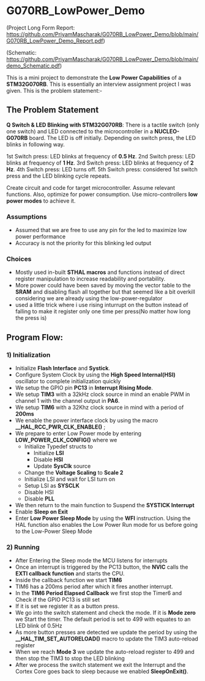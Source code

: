 # G070RB_LowPower_Demo

(Project Long Form Report: https://github.com/PriyamMascharak/G070RB_LowPower_Demo/blob/main/G070RB_LowPower_Demo_Report.pdf)

(Schematic: https://github.com/PriyamMascharak/G070RB_LowPower_Demo/blob/main/demo_Schematic.pdf)

This is a mini project to demonstrate the **Low Power Capabilities** of a **STM32G070RB**. This is essentially an interview assignment project I was given. This is the problem statement:-

## The Problem Statement

**Q Switch & LED Blinking with STM32G070RB**:
There is a tactile switch (only one switch) and LED connected to the microcontroller in a
**NUCLEO-G070RB** board. The LED is off initially. Depending on switch press, the LED blinks in following way.

1st Switch press: LED blinks at frequency of **0.5 Hz**.
2nd Switch press: LED blinks at frequency of **1 Hz**.
3rd Switch press: LED blinks at frequency of **2 Hz**.
4th Switch press: LED turns off.
5th Switch press: considered 1st switch press and the LED blinking cycle repeats.

Create circuit and code for target microcontroller. Assume relevant functions. Also,
optimize for power consumption. Use micro-controllers **low power modes** to achieve it.


### Assumptions
- Assumed that we are free to use any pin for the led to maximize low power performance
- Accuracy is not the priority for this blinking led output

### Choices
- Mostly used in-built **STHAL macros** and functions instead of direct register manipulation to increase readability and portability.
- More power could have been saved by moving the vector table to the **SRAM** and disabling flash all together but that seemed like a bit overkill considering we are already using the low-power-regulator
- used a little trick where i use rising inturrupt on the button instead of falling to make it register only one time per press(No matter how long the press is) 

## Program Flow:

### 1) Initialization

- Initialize **Flash Interface** and **Systick**.
- Configure System Clock by using the **High Speed Internal(HSI)** oscillator to complete initialization quickly
- We setup the GPIO pin **PC13** in **Interrupt Rising Mode**.
- We setup **TIM3** with a 32kHz clock source in mind an enable PWM in channel 1 with the channel output in **PA6**.
- We setup **TIM6** with a 32Khz clock source in mind with a period of **200ms**
- We enable the power interface clock by using the macro **__HAL_RCC_PWR_CLK_ENABLE()** ;
- We prepare to enter Low Power mode by entering **LOW_POWER_CLK_CONFIG()** where we
  - Initialize Typedef structs to
  	- Initialize **LSI** 
  	- Disable **HSI**
  	- Update **SysClk** source
  - Change the **Voltage Scaling** to **Scale 2** 
  - Initialize LSI and wait for LSI turn on
  - Setup LSI as **SYSCLK**
  - Disable HSI
  - Disable **PLL**
- We then return to the main function to Suspend the **SYSTICK Interrupt**
- Enable **Sleep on Exit**
- Enter **Low Power Sleep Mode** by using the **WFI** instruction. Using the HAL function also enables the Low Power Run mode for us before going to the Low-Power Sleep Mode

### 2) Running

- After Entering the Sleep mode the MCU listens for interrupts 
- Once an interrupt is triggered by the PC13 button, the **NVIC** calls the **EXTI callback function** and starts the CPU.
- Inside the callback function we start **TIM6**
- TIM6 has a 200ms period after which it fires another interrupt.
- In the **TIM6 Period Elapsed Callback** we first stop the Timer6 and Check if the GPIO PC13 is still set
- If it is set we register it as a button press.
- We go into the switch statement and check the mode. If it is **Mode zero** we Start the timer. The default period is set to 499 with equates to an LED blink of 0.5Hz
- As more button presses are detected we update the period by using the **__HAL_TIM_SET_AUTORELOAD()** macro to update the TIM3 auto-reload register
- When we reach **Mode 3** we update the auto-reload register to 499 and then stop the TIM3 to stop the LED blinking 
- After we process the switch statement we exit the Interrupt and the Cortex Core goes back to sleep because we enabled **SleepOnExit()**.
